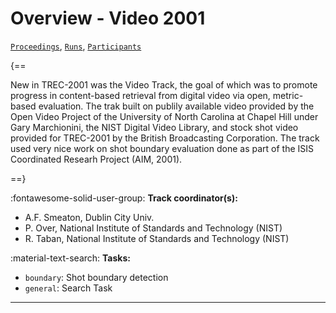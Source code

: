 # Overview - Video 2001

[`Proceedings`](./proceedings.md), [`Runs`](./runs.md), [`Participants`](./participants.md)

{==

New in TREC-2001 was the Video Track, the goal of which was to promote progress in content-based retrieval from digital video via open, metric-based evaluation. The trak built on publily available video provided by the Open Video Project of the University of North Carolina at Chapel Hill under Gary Marchionini, the NIST Digital Video Library, and stock shot video provided for TREC-2001 by the British Broadcasting Corporation. The track used very nice work on shot boundary evaluation done as part of the ISIS Coordinated Researh Project (AIM, 2001).

==}

:fontawesome-solid-user-group: **Track coordinator(s):**

- A.F. Smeaton, Dublin City Univ. 
- P. Over, National Institute of Standards and Technology (NIST) 
- R. Taban, National Institute of Standards and Technology (NIST) 

:material-text-search: **Tasks:**

- `boundary`: Shot boundary detection 
- `general`: Search Task 



---

